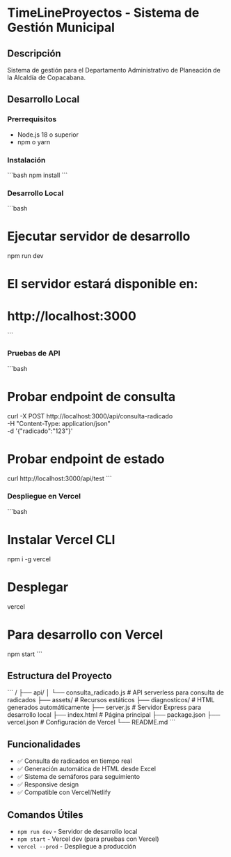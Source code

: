 # TimeLineProyectos - Sistema de Gestión Municipal

## Descripción
Sistema de gestión para el Departamento Administrativo de Planeación de la Alcaldía de Copacabana.

## Desarrollo Local

### Prerrequisitos
- Node.js 18 o superior
- npm o yarn

### Instalación
\`\`\`bash
npm install
\`\`\`

### Desarrollo Local
\`\`\`bash
# Ejecutar servidor de desarrollo
npm run dev

# El servidor estará disponible en:
# http://localhost:3000
\`\`\`

### Pruebas de API
\`\`\`bash
# Probar endpoint de consulta
curl -X POST http://localhost:3000/api/consulta-radicado \
  -H "Content-Type: application/json" \
  -d '{"radicado":"123"}'

# Probar endpoint de estado
curl http://localhost:3000/api/test
\`\`\`

### Despliegue en Vercel
\`\`\`bash
# Instalar Vercel CLI
npm i -g vercel

# Desplegar
vercel

# Para desarrollo con Vercel
npm start
\`\`\`

## Estructura del Proyecto
\`\`\`
/
├── api/
│   └── consulta_radicado.js    # API serverless para consulta de radicados
├── assets/                     # Recursos estáticos
├── diagnosticos/              # HTML generados automáticamente
├── server.js                  # Servidor Express para desarrollo local
├── index.html                 # Página principal
├── package.json
├── vercel.json               # Configuración de Vercel
└── README.md
\`\`\`

## Funcionalidades
- ✅ Consulta de radicados en tiempo real
- ✅ Generación automática de HTML desde Excel
- ✅ Sistema de semáforos para seguimiento
- ✅ Responsive design
- ✅ Compatible con Vercel/Netlify

## Comandos Útiles
- `npm run dev` - Servidor de desarrollo local
- `npm start` - Vercel dev (para pruebas con Vercel)
- `vercel --prod` - Despliegue a producción
